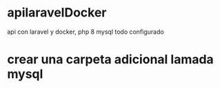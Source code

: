 # apilaravelDocker
api con laravel y docker, php 8 mysql todo configurado
# crear una carpeta adicional lamada mysql
